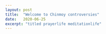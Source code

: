 ```yaml
---
layout: post
title:  "Welcome to Chinmoy controversies"
date:   2020-06-25
excerpt: "titled prayerlife meditationlife"
---
```

